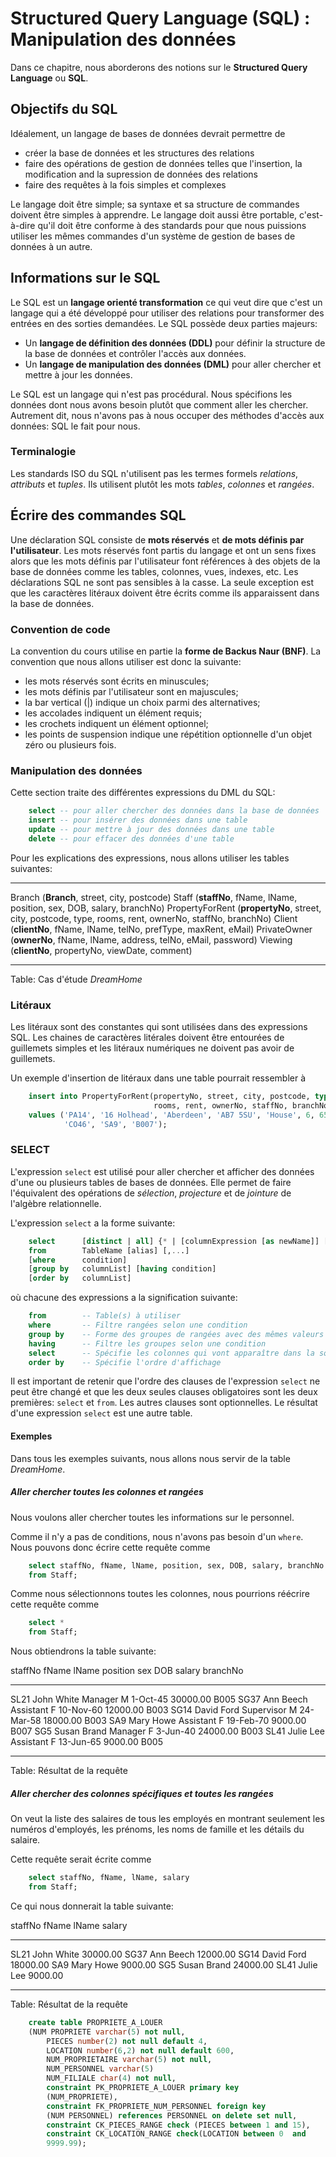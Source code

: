 # Structured Query Language (SQL) : Manipulation des données

Dans ce chapitre, nous aborderons des notions sur le **Structured Query Language** ou **SQL**.

## Objectifs du SQL

Idéalement, un langage de bases de données devrait permettre de

- créer la base de données et les structures des relations
- faire des opérations de gestion de données telles que l'insertion, la modification and
la supression de données des relations
- faire des requêtes à la fois simples et complexes

Le langage doit être simple; sa syntaxe et sa structure de commandes doivent être simples à apprendre.
Le langage doit aussi être portable, c'est-à-dire qu'il doit être conforme à des standards pour que nous
puissions utiliser les mêmes commandes d'un système de gestion de bases de données à un autre.

## Informations sur le SQL

Le SQL est un **langage orienté transformation** ce qui veut dire que c'est un langage qui a été
développé pour utiliser des relations pour transformer des entrées en des sorties demandées. Le SQL
possède deux parties majeurs:

- Un **langage de définition des données (DDL)** pour définir la structure de la base de données et
contrôler l'accès aux données.
- Un **langage de manipulation des données (DML)** pour aller chercher et mettre à jour les données.

Le SQL est un langage qui n'est pas procédural. Nous spécifions les données dont nous avons besoin
plutôt que comment aller les chercher. Autrement dit, nous n'avons pas à nous occuper des méthodes
d'accès aux données: SQL le fait pour nous.

### Terminalogie

Les standards ISO du SQL n'utilisent pas les termes formels *relations*, *attributs* et *tuples*. Ils
utilisent plutôt les mots *tables*, *colonnes* et *rangées*.

## Écrire des commandes SQL

Une déclaration SQL consiste de **mots réservés** et **de mots définis par l'utilisateur**.
Les mots réservés font partis du langage et ont un sens fixes alors que les mots définis par
l'utilisateur font références à des objets de la base de données comme les tables, colonnes, vues,
indexes, etc. Les déclarations SQL ne sont pas sensibles à la casse. La seule exception est que les
caractères litéraux doivent être écrits comme ils apparaissent dans la base de données.

### Convention de code

La convention du cours utilise en partie la **forme de Backus Naur (BNF)**. La convention que nous allons
utiliser est donc la suivante:

- les mots réservés sont écrits en minuscules;
- les mots définis par l'utilisateur sont en majuscules;
- la bar vertical ($|$) indique un choix parmi des alternatives;
- les accolades indiquent un élément requis;
- les crochets indiquent un élément optionnel;
- les points de suspension indique une répétition optionnelle d'un objet zéro ou plusieurs fois.

### Manipulation des données

Cette section traite des différentes expressions du DML du SQL:

```SQL
    select -- pour aller chercher des données dans la base de données
    insert -- pour insérer des données dans une table
    update -- pour mettre à jour des données dans une table
    delete -- pour effacer des données d'une table
```

Pour les explications des expressions, nous allons utiliser les tables suivantes:

-----------         ----------------------------------------------------------------------------------------
Branch              (**Branch**, street, city, postcode)
Staff               (**staffNo**, fName, lName, position, sex, DOB, salary, branchNo)
PropertyForRent     (**propertyNo**, street, city, postcode, type, rooms, rent, 
                    ownerNo, staffNo, branchNo)
Client              (**clientNo**, fName, lName, telNo, prefType, maxRent, eMail)
PrivateOwner        (**ownerNo**, fName, lName, address, telNo, eMail, password)
Viewing             (**clientNo**, propertyNo, viewDate, comment)
-----------         ----------------------------------------------------------------------------------------

Table: Cas d'étude *DreamHome*

### Litéraux

Les litéraux sont des constantes qui sont utilisées dans des expressions SQL. Les chaines de caractères
litérales doivent être entourées de guillemets simples et les litéraux numériques ne doivent pas avoir
de guillemets. 

Un exemple d'insertion de litéraux dans une table pourrait ressembler à

```SQL
    insert into PropertyForRent(propertyNo, street, city, postcode, type, 
                                rooms, rent, ownerNo, staffNo, branchNo)
    values ('PA14', '16 Holhead', 'Aberdeen', 'AB7 5SU', 'House', 6, 650.00,
            'CO46', 'SA9', 'B007');
```

### SELECT

L'expression `select` est utilisé pour aller chercher et afficher des données d'une ou plusieurs tables
de bases de données. Elle permet de faire l'équivalent des opérations de *sélection*, *projecture* et de
*jointure* de l'algèbre relationnelle.

L'expression `select` a la forme suivante:

```SQL
    select      [distinct | all] {* | [columnExpression [as newName]] [,...]}
    from        TableName [alias] [,...]
    [where      condition]
    [group by   columnList] [having condition]
    [order by   columnList]
```

où chacune des expressions a la signification suivante:

```SQL
    from        -- Table(s) à utiliser
    where       -- Filtre rangées selon une condition
    group by    -- Forme des groupes de rangées avec des mêmes valeurs de colonnes
    having      -- Filtre les groupes selon une condition
    select      -- Spécifie les colonnes qui vont apparaître dans la sortie
    order by    -- Spécifie l'ordre d'affichage
```

Il est important de retenir que l'ordre des clauses de l'expression `select` ne peut être changé
et que les deux seules clauses obligatoires sont les deux premières: `select` et `from`. Les autres
clauses sont optionnelles. Le résultat d'une expression `select` est une autre table.

#### Exemples

Dans tous les exemples suivants, nous allons nous servir de la table *DreamHome*.

##### Aller chercher toutes les colonnes et rangées

Nous voulons aller chercher toutes les informations sur le personnel. 

Comme il n'y a pas de conditions, nous n'avons pas besoin d'un `where`. 
Nous pouvons donc écrire cette requête comme

```SQL
    select staffNo, fName, lName, position, sex, DOB, salary, branchNo
    from Staff;
```

Comme nous sélectionnons toutes les colonnes, nous pourrions réécrire cette requête comme

```SQL
    select *
    from Staff;
```

Nous obtiendrons la table suivante:

staffNo  fName  lName  position      sex  DOB        salary      branchNo
-------  -----  -----  --------      ---  --------   --------    ---------
SL21     John   White  Manager       M    1-Oct-45   30000.00    B005
SG37     Ann    Beech  Assistant     F    10-Nov-60  12000.00    B003
SG14     David  Ford   Supervisor    M    24-Mar-58  18000.00    B003
SA9      Mary   Howe   Assistant     F    19-Feb-70   9000.00    B007
SG5      Susan  Brand  Manager       F    3-Jun-40   24000.00    B003
SL41     Julie  Lee    Assistant     F    13-Jun-65   9000.00    B005
-------  -----  -----  --------      ---  --------   --------    ---------

Table: Résultat de la requête

##### Aller chercher des colonnes spécifiques et toutes les rangées

On veut la liste des salaires de tous les employés en montrant seulement les numéros d'employés,
les prénoms, les noms de famille et les détails du salaire. 

Cette requête serait écrite comme

```SQL
    select staffNo, fName, lName, salary
    from Staff;
```

Ce qui nous donnerait la table suivante:

staffNo       fName        lName        salary
-------       ------       ------       --------
SL21          John         White        30000.00
SG37          Ann          Beech        12000.00
SG14          David        Ford         18000.00
SA9           Mary         Howe          9000.00
SG5           Susan        Brand        24000.00
SL41          Julie        Lee           9000.00
-------       ------       ------       --------

Table: Résultat de la requête


```SQL
    create table PROPRIETE_A_LOUER
    (NUM PROPRIETE varchar(5) not null,
        PIECES number(2) not null default 4,
        LOCATION number(6,2) not null default 600, 
        NUM_PROPRIETAIRE varchar(5) not null,
        NUM_PERSONNEL varchar(5)
        NUM_FILIALE char(4) not null,
        constraint PK_PROPRIETE_A_LOUER primary key
        (NUM_PROPRIETE),
        constraint FK_PROPRIETE_NUM_PERSONNEL foreign key
        (NUM PERSONNEL) references PERSONNEL on delete set null,
        constraint CK_PIECES_RANGE check (PIECES between 1 and 15),
        constraint CK_LOCATION_RANGE check(LOCATION between 0  and 
        9999.99);
```

